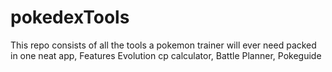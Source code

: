# pokedexTools

This repo consists of all the tools a pokemon trainer will ever need packed in one neat app, Features Evolution cp calculator, Battle Planner, Pokeguide
